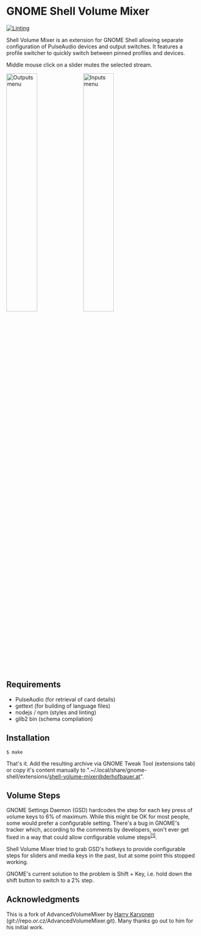 GNOME Shell Volume Mixer
========================

[![Linting](https://github.com/aleho/gnome-shell-volume-mixer/actions/workflows/linting.yml/badge.svg)](https://github.com/aleho/gnome-shell-volume-mixer/actions/workflows/linting.yml)

Shell Volume Mixer is an extension for GNOME Shell allowing separate
configuration of PulseAudio devices and output switches. It features a profile
switcher to quickly switch between pinned profiles and devices.

Middle mouse click on a slider mutes the selected stream.


<img src="/screenshot_1.png" alt="Outputs menu" width="40%"><img alt="Inputs menu" src="/screenshot_2.png" width="40%">


Requirements
------------

- PulseAudio (for retrieval of card details)
- gettext (for building of language files)
- nodejs / npm (styles and linting)
- glib2 bin (schema compilation)


Installation
------------

```
$ make
```

That's it. Add the resulting archive via GNOME Tweak Tool (extensions tab) or
copy it's content manually to
".~/.local/share/gnome-shell/extensions/shell-volume-mixer@derhofbauer.at".


Volume Steps
------------


GNOME Settings Daemon (GSD) hardcodes the step for each key press of volume keys
to 6% of maximum. While this might be OK for most people, some would prefer a
configurable setting. There's a bug in GNOME's tracker which, according to the
comments by developers, won't ever get fixed in a way that could allow
configurable volume
steps<sup>[[1]](https://bugzilla.gnome.org/show_bug.cgi?id=650371)</sup>.

Shell Volume Mixer tried to grab GSD's hotkeys to provide configurable steps
for sliders and media keys in the past, but at some point this stopped working.

GNOME's current solution to the problem is Shift + Key, i.e. hold down the shift
button to switch to a 2% step.


Acknowledgments
---------------

This is a fork of AdvancedVolumeMixer by [Harry Karvonen](https://github.com/Hatell)
(git://repo.or.cz/AdvancedVolumeMixer.git).
Many thanks go out to him for his initial work.

